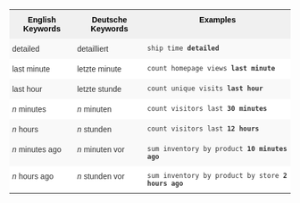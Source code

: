 <style type="text/css">
.tg  {border-collapse:collapse;border-spacing:0;border:none;border-color:#ccc;}
.tg td{font-family:Arial, sans-serif;font-size:14px;padding:10px 5px;border-style:solid;border-width:0px;overflow:hidden;word-break:normal;border-color:#ccc;color:#333;background-color:#fff;}
.tg th{font-family:Arial, sans-serif;font-size:14px;font-weight:normal;padding:10px 5px;border-style:solid;border-width:0px;overflow:hidden;word-break:normal;border-color:#ccc;color:#333;background-color:#f0f0f0;}
.tg .tg-j0ga{background-color:#f0f0f0;color:#000;font-weight:bold;border-color:inherit;vertical-align:top}
.tg .tg-dc35{background-color:#f9f9f9;border-color:inherit;vertical-align:top}
.tg .tg-us36{border-color:inherit;vertical-align:top}
</style>
<table class="tg">
  <tr>
    <th class="tg-j0ga">English Keywords</th>
    <th class="tg-j0ga">Deutsche Keywords</th>
    <th class="tg-j0ga">Examples</th>
  </tr>
  <tr>
    <td class="tg-dc35">detailed</td>
    <td class="tg-dc35">detailliert</td>
    <td class="tg-dc35"><code>ship time <b>detailed</b></code></td>
  </tr>
  <tr>
    <td class="tg-us36">last minute</td>
    <td class="tg-us36">letzte minute</td>
    <td class="tg-us36"><code>count homepage views <b>last minute</b></code></td>
  </tr>
  <tr>
    <td class="tg-dc35">last hour</td>
    <td class="tg-dc35">letzte stunde</td>
    <td class="tg-dc35"><code>count unique visits <b>last hour</b></code></td>
  </tr>
  <tr>
    <td class="tg-us36"><em>n</em> minutes</td>
    <td class="tg-us36"><em>n</em> minuten</td>
    <td class="tg-us36"><code>count visitors last <b>30 minutes</b></code></td>
  </tr>
  <tr>
    <td class="tg-dc35"><em>n</em> hours</td>
    <td class="tg-dc35"><em>n</em> stunden</td>
    <td class="tg-dc35"><code>count visitors last <b>12 hours</b></code></td>
  </tr>
  <tr>
    <td class="tg-dc35"><em>n</em> minutes ago</td>
    <td class="tg-dc35"><em>n</em> minuten vor</td>
    <td class="tg-dc35"><code>sum inventory by product <b>10 minutes ago</b></code></td>
  </tr>
  <tr>
    <td class="tg-us36"><em>n</em> hours ago</td>
    <td class="tg-us36"><em>n</em> stunden vor</td>
    <td class="tg-us36"><code>sum inventory by product by store <b>2 hours ago</b></code></td>
  </tr>
</table>
